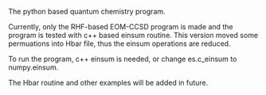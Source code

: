 The python based quantum chemistry program.

Currently, only the RHF-based EOM-CCSD program is made and the program is tested with c++ based einsum routine.
This version moved some permuations into Hbar file, thus the einsum operations are reduced.

To run the program, c++ einsum is needed, or change es.c_einsum to numpy.einsum.

The Hbar routine and other examples will be added in future.
